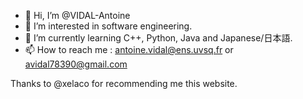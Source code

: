 - 👋 Hi, I’m @VIDAL-Antoine
- 👀 I’m interested in software engineering.
- 🌱 I’m currently learning C++, Python, Java and Japanese/日本語.
- 📫 How to reach me : antoine.vidal@ens.uvsq.fr or avidal78390@gmail.com

Thanks to @xelaco for recommending me this website.
